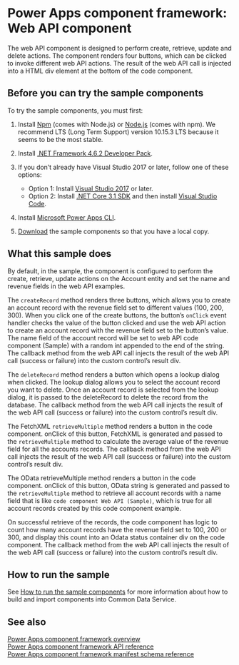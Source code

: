 # Power Apps component framework: Web API component

The web API component is designed to perform create, retrieve, update and delete actions. The component renders four buttons, which can be clicked to invoke different web API actions. The result of the web API call is injected into a HTML div element at the bottom of the code component.

## Before you can try the sample components

To try the sample components, you must first:

1. Install [Npm](https://www.npmjs.com/get-npm) (comes with Node.js) or [Node.js](https://nodejs.org/en/) (comes with npm). We recommend LTS (Long Term Support) version 10.15.3 LTS because it seems to be the most stable.

1. Install [.NET Framework 4.6.2 Developer Pack](https://dotnet.microsoft.com/download/dotnet-framework/net462). 

1. If you don’t already have Visual Studio 2017 or later, follow one of these options:
   - Option 1: Install [Visual Studio 2017](https://docs.microsoft.com/visualstudio/install/install-visual-studio?view=vs-2017) or later.
   - Option 2: Install [.NET Core 3.1 SDK](https://dotnet.microsoft.com/download/dotnet-core/3.1) and then install [Visual Studio Code](https://code.visualstudio.com/Download).

1. Install [Microsoft Power Apps CLI](https://aka.ms/PowerAppsCLI).
1. [Download](https://github.com/microsoft/PowerApps-Samples/tree/master/component-framework) the sample components so that you have a local copy.

## What this sample does

By default, in the sample, the component is configured to perform the create, retrieve, update actions on the Account entity and set the name and revenue fields in the web API examples.

The `createRecord` method renders three buttons, which allows you to create an account record with the revenue field set to different values (100, 200, 300). When you click one of the create buttons, the button’s `onClick` event handler checks the value of the button clicked and use the web API action to create an account record with the revenue field set to the button’s value. The name field of the account record will be set to web API code component (Sample) with a random int appended to the end of the string. The callback method from the web API call injects the result of the web API call (success or failure) into the custom control’s result div.

The `deleteRecord` method renders a button which opens a lookup dialog when clicked. The lookup dialog allows you to select the account record you want to delete. Once an account record is selected from the lookup dialog, it is passed to the deleteRecord to delete the record from the database. The callback method from the web API call injects the result of the web API call (success or failure) into the custom control’s result div.

The FetchXML `retrieveMultiple` method renders a button in the code component. onClick of this button, FetchXML is generated and passed to the `retrieveMultiple` method to calculate the average value of the revenue field for all the accounts records. The callback method from the web API call injects the result of the web API call (success or failure) into the custom control’s result div.

The OData retrieveMultiple method renders a button in the code component. onClick of this button, OData string is generated and passed to the `retrieveMultiple` method to retrieve all account records with a name field that is like `code component Web API (Sample)`, which is true for all account records created by this code component example.

On successful retrieve of the records, the code component has logic to count how many account records have the revenue field set to 100, 200 or 300, and display this count into an Odata status container div on the code component. The callback method from the web API call injects the result of the web API call (success or failure) into the custom control’s result div.

## How to run the sample

See [How to run the sample components](https://github.com/microsoft/PowerApps-Samples/blob/master/component-framework/README.md) for more information about how to build and import components into Common Data Service.

## See also

[Power Apps component framework overview](https://docs.microsoft.com/en-us/powerapps/developer/component-framework/overview)<br/>
[Power Apps component framework API reference](https://docs.microsoft.com/en-us/powerapps/developer/component-framework/reference/)<br/>
[Power Apps component framework manifest schema reference](https://docs.microsoft.com/en-us/powerapps/developer/component-framework/manifest-schema-reference/)